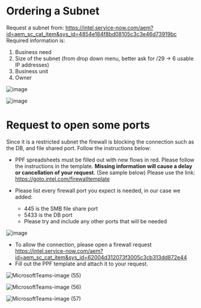 # Ordering a Subnet
Request a subnet from: https://intel.service-now.com/aem?id=aem_sc_cat_item&sys_id=4854e184f8bd08105c3c3e46d73919bc
Required information is: 
1. Business need 
1. Size of the subnet (from drop down menu, better ask for /29 -> 6 usable IP addresses)
1. Business unit
1. Owner

![image](https://github.com/intel-innersource/applications.manufacturing.intel.fab-data-analytics.iris2/assets/65765689/b8374bcd-2a17-426d-a3dc-3d623c476441)

![image](https://github.com/intel-innersource/applications.manufacturing.intel.fab-data-analytics.iris2/assets/65765689/8a390907-7953-4eb4-8b4b-c98dabfe2145)

# Request to open some ports
Since it is a restricted subnet the firewall is blocking the connection such as the DB, and file shared port. 
Follow the instructions below:

* PPF spreadsheets must be filled out with new flows in red. Please follow the instructions in the template. **Missing information will cause a delay or cancellation of your request**. (See sample below) Please use the link: https://goto.intel.com/firewalltemplate

* Please list every firewall port you expect is needed, in our case we added: 
   * 445 is the SMB file share port
   * 5433 is the DB port
   * Please try and include any other ports that will be needed

![image](https://github.com/intel-innersource/applications.manufacturing.intel.fab-data-analytics.iris2/assets/65765689/e0c0f8af-ea27-483d-b615-e8436f05945a)

* To allow the connection, please open a firewall request https://intel.service-now.com/aem?id=aem_sc_cat_item&sys_id=62004d312073f3005c3cb313dd872e44
* Fill out the PPF template and attach it to your request.

![MicrosoftTeams-image (55)](https://github.com/intel-innersource/applications.manufacturing.intel.fab-data-analytics.iris2/assets/65765689/d3285dd6-0bf4-429a-8ba6-5406edfeb6d4)

![MicrosoftTeams-image (56)](https://github.com/intel-innersource/applications.manufacturing.intel.fab-data-analytics.iris2/assets/65765689/a46371a7-db57-4a1e-9bb0-94e792688b57)

![MicrosoftTeams-image (57)](https://github.com/intel-innersource/applications.manufacturing.intel.fab-data-analytics.iris2/assets/65765689/15407c70-f077-41db-8532-dfacf1483d73)




